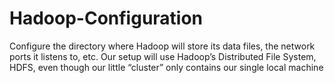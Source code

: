# Hadoop-Configuration

Configure the directory where Hadoop will store its data files, the network ports
it listens to, etc. Our setup will use Hadoop’s Distributed File System, HDFS, even though our little
“cluster” only contains our single local machine
